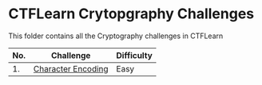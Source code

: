 # CTFLearn Crytopgraphy Challenges

This folder contains all the Cryptography challenges in CTFLearn

|No. |Challenge        |Difficulty|
|----|-----------------|----------|
|1.  |<a href="https://github.com/sai-kantamuneni/CTFLearn-Walkthroughs/tree/main/Cryptography/Character%20Encoding">Character Encoding</a>|Easy|
